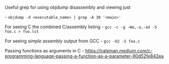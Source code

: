
Useful grep for using objdump disassembly and viewing just <main>
    - `objdump -d <executable_name> | grep -A 30 '<main>'`

For seeing C the combined C/assembly listing
    - `gcc -c -g -Wa,-a,-ad -S foo.c > foo.lst`

For seeing *simple* assembly output from GCC
    - `gcc -O2 -S foo.c`

Passing functions as arguments in C
    - https://jraleman.medium.com/c-programming-language-passing-a-function-as-a-parameter-90d52fe842ea 
